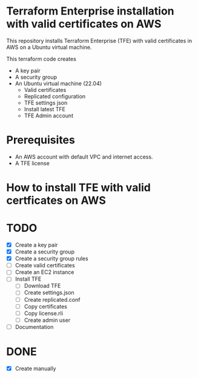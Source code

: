 # Terraform Enterprise installation with valid certificates on AWS  
This repository installs Terraform Enterprise (TFE) with valid certificates in AWS on a Ubuntu virtual machine.  

This terraform code creates
 - A key pair
 - A security group
 - An Ubuntu virtual machine (22.04)
   - Valid certificates
   - Replicated configuration
   - TFE settings json
   - Install latest TFE
   - TFE Admin account


# Prerequisites
 - An AWS account with default VPC and internet access.
 - A TFE license

# How to install TFE with valid certficates on AWS

# TODO
 - [x] Create a key pair
 - [x] Create a security group
 - [x] Create a security group rules
 - [ ] Create valid certificates
 - [ ] Create an EC2 instance
 - [ ] Install TFE 
   - [ ] Download TFE
   - [ ] Create settings.json
   - [ ] Create replicated.conf
   - [ ] Copy certificates
   - [ ] Copy license.rli
   - [ ] Create admin user
 - [ ] Documentation

# DONE
 - [x] Create manually
